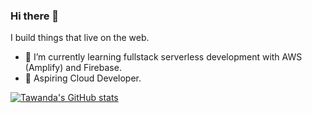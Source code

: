 ### Hi there 👋

I build things that live on the web.
- 🌱 I’m currently learning fullstack serverless development with AWS (Amplify) and Firebase.
- 🌠 Aspiring Cloud Developer.

[![Tawanda's GitHub stats](https://github-readme-stats.vercel.app/api?username=edtha3rd)](https://github.com/anuraghazra/github-readme-stats)


<!--
**edtha3rd/edtha3rd** is a ✨ _special_ ✨ repository because its `README.md` (this file) appears on your GitHub profile.

Here are some ideas to get you started:

- 🔭 I’m currently working on ...
- 🌱 I’m currently learning ...
- 👯 I’m looking to collaborate on ...
- 🤔 I’m looking for help with ...
- 💬 Ask me about ...
- 📫 How to reach me: ...
- 😄 Pronouns: ...
- ⚡ Fun fact: ...
-->
